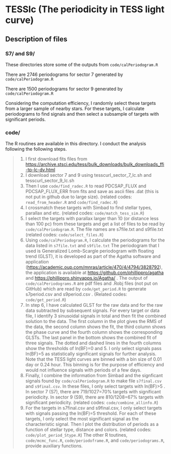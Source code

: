 # TESSlc (The periodicity in TESS light curve)
## Description of files
### S7/ and S9/
These directories store some of the outputs from `code/calPeriodogram.R`

There are 2746 periodograms for sector 7 generated by `code/calPeriodogram.R`

There are 1500 periodograms for sector 9 generated by `code/calPeriodogram.R`

Considering the computation efficiency, I randomly select these targets from a larger sample of nearby stars. For these targets, I calculate periodograms to find signals and then select a subsample of targets with significant periods. 

### code/
The R routines are available in this directory. I conduct the analysis following the following steps.
>1. I first download fits files from https://archive.stsci.edu/tess/bulk_downloads/bulk_downloads_ffi-tp-lc-dv.html
>2. I download sector 7 and 9 using tesscurl_sector_7_lc.sh and tesscurl_sector_9_lc.sh
>3. Then I use `code/find_radec.R` to read PDCSAP_FLUX and PDCSAP_FLUX_ERR from fits and save as ascii files .dat (this is not put in github due to large size). (related codes: `read_from_header.R` and `code/find_radec.R`)
>4. I crossmatch these targets with Simbad to find stellar types, parallax and etc. (related codes: `code/match_tess_sim.R`)
>5. I select the targets with parallax larger than 10 (or distance less than 100 pc) from these targets and get a list of files to be read by `code/calPeriodogram.R`. The file names are s7file.txt and s9file.txt (related codes: `code/select_files.R`)
>6. Using `code/calPeriodogram.R`, I calculate the periodograms for the data listed in `s7file.txt` and `s9file.txt` 
The periodogram that I used is Generalized Lomb-Scargle periodogram with floating trend (GLST), it is developed as part of the Agatha software and application (https://academic.oup.com/mnras/article/470/4/4794/3828792), the application is available at https://github.com/phillippro/agatha and https://phillippro.shinyapps.io/Agatha/ . The output of `code/calPeriodograms.R` are pdf files and .Robj files (not put on GitHub) which are read by `code/get_period.R` to generate s7period.csv and s9period.csv .  (Related codes: `code/get_period.R`)
>7. In step 6, I have calculated GLST for the raw data and for the raw data subtracted by subsequent signals. For every target or data file, I identify 3 sinusoidal signals in total and then fit the combined solution to the data. The first column in the plot gives the RMS of the data, the second column shows the fit, the third column shows the phase curve and the fourth column shows the corresponding GLSTs. The last panel in the bottom shows the combined fit of three signals. The dotted and dashed lines in the fourth columns show the thresholds of ln(BF)=0 and 5. I only select signals pass ln(BF)=5 as statistically significant signals for further analysis. Note that the TESS light curves are binned with a bin size of 0.01 day or 0.24 hour. This binning is for the purpose of efficiency and would not influence signals with periods of a few days.
>8. Finally, I combine the information from Simbad and the signficant signals found by `code/calPeriodogram.R` to make file `s7final.csv` and `s9final.csv`. In these files, I only select targets with ln(BF)>5 . In sector 7 (S7), there are 719/1027=70% targets with significant periodicity. In sector 9 (S9), there are 810/1208=67% targets with significant periodicity.
(related codes: `code/combine_allinfo.R`)
>9. For the targets in s7final.csv and s9final.csv, I only select targets with signals passing the ln(BF)=5 threshold. For each of these targets, I only select the most significant signal as the characteristic signal. Then I plot the distribution of periods as a function of stellar type, distance and colors. (related codes: `code/plot_period_Stype.R`)
The other R toutines, `code/mcmc_func.R`, `code/periodoframe.R`, and `code/periodograms.R`, provide auxiliary functions. 

